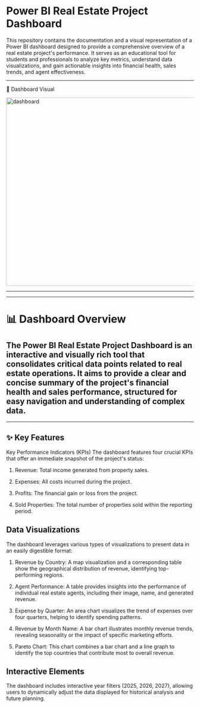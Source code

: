 # Power BI Real Estate Project Dashboard
This repository contains the documentation and a visual representation of a Power BI dashboard designed to provide a comprehensive overview of a real estate project's performance. It serves as an educational tool for students and professionals to analyze key metrics, understand data visualizations, and gain actionable insights into financial health, sales trends, and agent effectiveness.

---
📸 Dashboard Visual


<img width="893" height="505" alt="dashboard" src="https://github.com/user-attachments/assets/54f24efa-d378-4188-98d2-8b6648d629cb" />

---

---
# 📊 Dashboard Overview
The Power BI Real Estate Project Dashboard is an interactive and visually rich tool that consolidates critical data points related to real estate operations. It aims to provide a clear and concise summary of the project's financial health and sales performance, structured for easy navigation and understanding of complex data.
---

---
## ✨ Key Features
Key Performance Indicators (KPIs)
The dashboard features four crucial KPIs that offer an immediate snapshot of the project's status:

1.  Revenue: Total income generated from property sales.

2. Expenses: All costs incurred during the project.

3. Profits: The financial gain or loss from the project.

4. Sold Properties: The total number of properties sold within the reporting period.

## Data Visualizations
The dashboard leverages various types of visualizations to present data in an easily digestible format:

1. Revenue by Country: A map visualization and a corresponding table show the geographical distribution of revenue, identifying top-performing regions.

2. Agent Performance: A table provides insights into the performance of individual real estate agents, including their image, name, and generated revenue.

3. Expense by Quarter: An area chart visualizes the trend of expenses over four quarters, helping to identify spending patterns.

4. Revenue by Month Name: A bar chart illustrates monthly revenue trends, revealing seasonality or the impact of specific marketing efforts.

5. Pareto Chart: This chart combines a bar chart and a line graph to identify the top countries that contribute most to overall revenue.

## Interactive Elements
The dashboard includes interactive year filters (2025, 2026, 2027), allowing users to dynamically adjust the data displayed for historical analysis and future planning.




